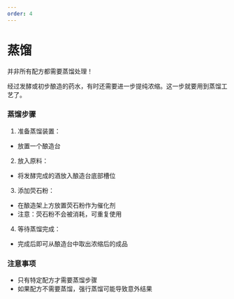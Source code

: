 ```yaml
---
order: 4
---
```

# 蒸馏
并非所有配方都需要蒸馏处理！

经过发酵或初步酿造的药水，有时还需要进一步提纯浓缩。这一步就要用到蒸馏工艺了。

### 蒸馏步骤

1. 准备蒸馏装置：
- 放置一个酿造台

2. 放入原料：
- 将发酵完成的酒放入酿造台底部槽位

3. 添加荧石粉：
- 在酿造架上方放置荧石粉作为催化剂
- 注意：荧石粉不会被消耗，可重复使用

4. 等待蒸馏完成：
- 完成后即可从酿造台中取出浓缩后的成品

### 注意事项
- 只有特定配方才需要蒸馏步骤
- 如果配方不需要蒸馏，强行蒸馏可能导致意外结果